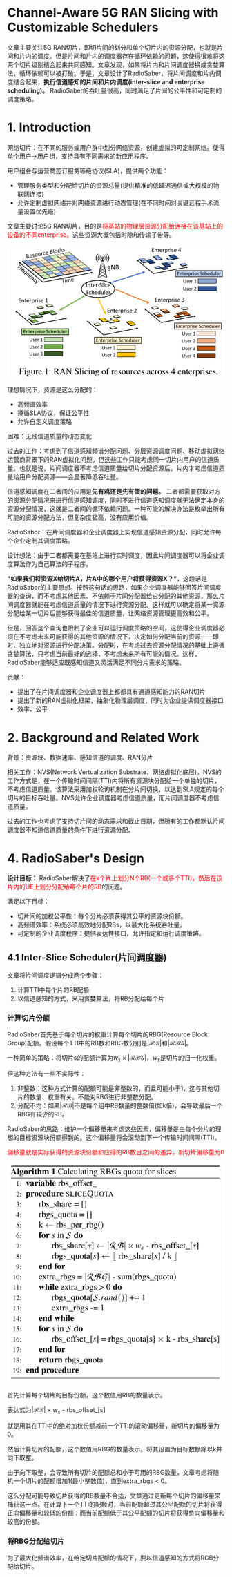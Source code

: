 # Channel-Aware 5G RAN Slicing with Customizable Schedulers

文章主要关注5G RAN切片，即切片间的划分和单个切片内的资源分配，也就是片间和片内的调度。但是片间和片内的调度器存在循环依赖的问题，这使得很难将这两个切片级别结合起来共同感知。文章发现，如果将片内和片间调度器换成贪婪算法，循环依赖可以被打破。于是，文章设计了RadioSaber，将片间调度和片内调度结合起来，**执行信道感知的片间和片内调度(inter-slice and enterprise scheduling)。** RadioSaber的吞吐量很高，同时满足了片间的公平性和可定制的调度策略。

# 1. Introduction

网络切片：在不同的服务或用户群中划分网络资源，创建虚拟的可定制网络。使得单个用户$\to$用户组，支持具有不同需求的新应用程序。

用户组会与运营商签订服务等级协议(SLA)，提供两个功能：
- 管理服务类型和分配给切片的资源总量(提供精准的低延迟通信或大规模的物联网连接)
- 允许定制虚拟网络并对网络资源进行动态管理(在不同时间对关键远程手术流量设置优先级)

文章主要讨论5G RAN切片，目的是<font color=red>将基站的物理层资源分配给连接在该基站上的设备的不同enterprise。</font>这些资源大概包括时隙和传输子带等。

![f1](image.png)

理想情况下，资源是这么分配的：
- 高频谱效率
- 遵循SLA协议，保证公平性
- 允许自定义调度策略

困难：无线信道质量的动态变化

过去的工作：考虑到了信道感知频谱分配问题、分层资源调度问题、移动虚拟网络运营商背景下的RAN虚拟化问题，但这些工作只能考虑同一切片内用户的信道质量。也就是说，片间调度器不考虑信道质量给切片分配资源后，片内才考虑信道质量给用户分配资源——会显著降低吞吐量。

信道感知调度在二者间的应用是**先有鸡还是先有蛋的问题。** 二者都需要获取对方的资源分配情况来进行信道感知调度，同时不进行信道感知调度就无法确定本身的资源分配情况，这就是二者间的循环依赖问题。一种可能的解决办法是枚举出所有可能的资源分配方法，但复杂度极高，没有应用价值。

RadioSabor：在片间调度器和企业调度器上实现信道感知资源分配，同时允许每个企业定制其调度策略。

设计想法：由于二者都需要在基站上进行实时调度，因此片间调度器可以将企业调度算法作为自己算法的子程序。

**"如果我们将资源X给切片A，片A中的哪个用户将获得资源X？"**，这段话是RadioSabor的主要思想。按照这句话的思路，如果企业调度器能够回答片间调度器的查询，而不考虑其他因素、不依赖于片间分配器给它分配的其他资源，那么片间调度器就能在考虑信道质量的情况下进行资源分配。这样就可以确定将某一资源分配给某一切片后能够获得最佳的信道质量，让网络资源管理更高效和公平。

但是，回答这个查询也限制了企业可以运行调度策略的空间，这使得企业调度器必须在不考虑未来可能获得的其他资源的情况下，决定如何分配当前的资源——即时、独立地对资源进行分配决策。分配时，在考虑过去资源分配情况的基础上遵循贪婪算法，只考虑当前最好的选择，不考虑未来所有可能的情况。这样，RadioSaber能够适应既感知信道又灵活满足不同分片需求的策略。

贡献：
- 提出了在片间调度器和企业调度器上都都具有通道感知能力的RAN切片
- 提出了新的RAN虚拟化框架，抽象化物理层调度，同时为企业提供调度器接口
- 效率、公平

# 2. Background and Related Work 

背景：资源块、数据速率、感知信道的调度、RAN分片

相关工作：NVS(Network Vertualization Substrate，网络虚拟化底层)。NVS的工作方式是，在一个传输时间间隔(TTI)内将所有资源块分配给一个单独的切片，不考虑信道质量。该算法采用加权轮询机制在分片间切换，以达到SLA规定的每个切片的目标吞吐量。NVS允许企业调度器考虑信道质量，而片间调度器不考虑信道质量。

过去的工作也考虑了支持切片间的动态需求和截止日期，但所有的工作都默认片间调度器不知道信道质量的条件下进行资源分配。

# 4. RadioSaber's Design

**设计目标：**
RadioSaber解决了<font color=red>在k个片上划分N个RB(一个或多个TTI)，然后在该片内的UE上划分分配给每个片的RB</font>的问题。

满足以下目标：

- 切片间的加权公平性：每个分片必须获得其公平的资源块份额。
- 高频谱效率：系统必须高效地分配RBs，以最大化系统吞吐量。
- 可定制的企业调度程序：提供表达性接口，允许指定和运行调度策略。

## 4.1 Inter-Slice Scheduler(片间调度器)

文章将片间调度逻辑分成两个步骤：

  1. 计算TTI中每个片的RB配额
  2. 以信道感知的方式，采用贪婪算法，将RB分配给每个片

### 计算切片份额

RadioSaber首先基于每个切片的权重计算每个切片的RBG(Resource Block Group)配额。假设每个TTI中的RB数和RBG数分别是$|\mathcal{RB}|$和$|\mathcal{RBG}|$。

一种简单的策略：将切片s的配额计算为$w_{s}\times|\mathcal{RBG}|$，$w_{s}$是切片的归一化权重。

但这种方法有一些不实际性：

  1. 非整数：这种方式计算的配额可能是非整数的，而且可能小于1，这与其他切片的数量、权重有关。不能对RBG进行非整数分配。
  2. 分配不均：如果$|\mathcal{RB}|$不是每个组中RB数量的整数倍(如k倍)，会导致最后一个RBG有较少的RB。

RadioSaber的思路：维护一个偏移量来考虑这些因素，偏移量是由每个分片的理想的目标资源块份额得到的。这个偏移量将会滚动到下一个传输时间间隔(TTI)。

<font color=red>偏移量就是实际获得的资源块份额和应得的RB数目之间的差异，新切片偏移量为0</font>

![f2](image-1.png)

首先计算每个切片的目标份额，这个数值用RB的数量表示。

表达式为$|\mathcal{RB}|\times w_{s}$ - rbs_offset_[s]

就是用其在TTI中的绝对加权份额减前一个TTI的滚动偏移量，新切片的偏移量为0。

然后计算切片的配额，这个数值用RBG的数量表示。将其设置为目标数额除以k并向下取整。

由于向下取整，会导致所有切片的配额总和小于可用的RBG数量，文章考虑将随机一个切片的配额增加1(最小整数值)，直到extra_rbgs < 0。

这么分配可能导致切片获得的RB数量不合适，文章通过更新每个切片的偏移量来捕获这一点。在计算下一个TTI的配额时，当前配额超过其公平配额的切片将获得正向偏移量和较低的份额；而当前配额低于其公平配额的切片将获得负向偏移量和较高的份额。

### 将RBG分配给切片

为了最大化频谱效率，在给定切片配额的情况下，要以信道感知的方式将RGB分配给切片。


























